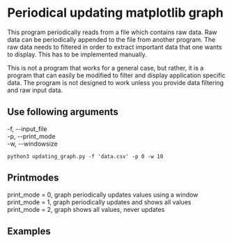 # Periodical updating matplotlib graph  
This program periodically reads from a file which contains raw data. Raw data can be periodically appended to the file from another program. The raw data needs to filtered in order to extract important data that one wants to display. This has to be implemented manually. 

This is not a program that works for a general case, but rather, it is a program that can easily be modified to filter and display application specific data. The program is not designed to work unless you provide data filtering and raw input data. 

## Use following arguments 
-f, --input_file\
-p, --print_mode\
-w, --windowsize

```
python3 updating_graph.py -f 'data.csv' -p 0 -w 10
```

## Printmodes
print_mode = 0,	graph periodically updates values using a window \
print_mode = 1,	graph periodically updates and shows all values \
print_mode = 2,	graph shows all values, never updates 

## Examples
